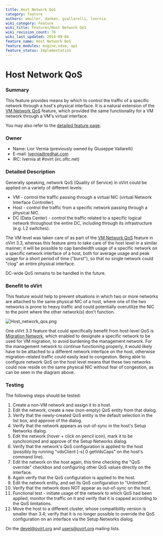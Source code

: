 ```yaml
---
title: Host Network QoS
category: feature
authors: amuller, danken, gvallarelli, lvernia
wiki_category: Feature
wiki_title: Features/Host Network QoS
wiki_revision_count: 76
wiki_last_updated: 2014-09-04
feature_name: Host Network QoS
feature_modules: engine,vdsm, api
feature_status: Implementation
---
```


# Host Network QoS

### Summary

This feature provides means by which to control the traffic of a specific network through a host's physical interface. It is a natural extension of the [VM Network QoS](Features/Network_QoS) feature, which provided the same functionality for a VM network through a VM's virtual interface.

You may also refer to the [detailed feature page](Features/Detailed_Host_Network_QoS).

### Owner

*   Name: Lior Vernia (previously owned by Giuseppe Vallarelli)
*   E-mail: lvernia@redhat.com
*   IRC: lvernia at #ovirt (irc.oftc.net)

### Detailed Description

Generally speaking, network QoS (Quality of Service) in oVirt could be applied on a variety of different levels:

*   VM - control the traffic passing through a virtual NIC (virtual Network Interface Controller).
*   Host - control the traffic from a specific network passing through a physical NIC.
*   DC (Data Center) - control the traffic related to a specific logical network throughout the entire DC, including through its infrastructure (e.g. L2 switches).

The VM level was taken care of as part of the [VM Network QoS](Features/Network_QoS) feature in oVirt 3.3, whereas this feature aims to take care of the host level in a similar manner; it will be possible to cap bandwidth usage of a specific network on a specific network interface of a host, both for average usage and peak usage for a short period of time ("burst"), so that no single network could "clog" an entire physical interface.

DC-wide QoS remains to be handled in the future.

### Benefit to oVirt

This feature would help to prevent situations in which two or more networks are attached to the same physical NIC of a host, where one of the two networks is prone to heavy traffic and could potentially overutilize the NIC to the point where the other network(s) don't function.

![](Host_network_qos.png "Host_network_qos.png")

One oVirt 3.3 feature that could specifically benefit from host-level QoS is [Migration Network](Features/Migration_Network), which enabled to designate a specific network to be used for VM migration, to avoid burdening the management network. For the management network to continue functioning properly, it would likely have to be attached to a different network interface on the host, otherwise migration-related traffic could easily lead to congestion. Being able to configure network QoS on the host level means that these two networks could now reside on the same physical NIC without fear of congestion, as can be seen in the diagram above.

### Testing

The following steps should be tested:

1.  Create a non-VM network and assign it to a host.
2.  Edit the network, create a new (non-empty) QoS entity from that dialog.
3.  Verify that the newly-created QoS entity is the default selection in the list box, and approve of the dialog.
4.  Verify that the network appears as out-of-sync in the host's Setup Networks dialog.
5.  Edit the network (hover + click on pencil icon), mark it to be synchronized and approve of the Setup Networks dialog.
6.  Verify that the network's QoS configuration is applied to the host (possibly by running "vdsClient [-s] 0 getVdsCaps" on the host's command line).
7.  Edit the network on the host again, this time checking the "QoS override" checkbox and configuring other QoS values directly on the interface.
8.  Again verify that the QoS configuration is applied to the host.
9.  Edit the network entity, and set its QoS configuration to "Unlimited".
10. Verify that the network does NOT appear as out-of-sync on the host.
11. Functional test - initiate usage of the network to which QoS had been applied, monitor the traffic on it and verify that it is capped according to the QoS limitations.
12. Move the host to a different cluster, whose compatibility version is smaller than 3.4; verify that it is no longer possible to override the QoS configuration on an interface via the Setup Networks dialog.


On the devel@ovirt.org and users@ovirt.org mailing lists.

